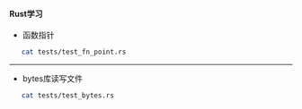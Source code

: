 #### Rust学习

- 函数指针
```bash
   cat tests/test_fn_point.rs
```
---

- bytes库读写文件
```bash
   cat tests/test_bytes.rs
```
